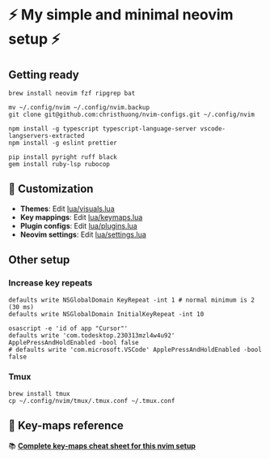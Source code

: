 # ⚡️ My simple and minimal neovim setup ⚡️

## Getting ready

```shell
brew install neovim fzf ripgrep bat
```

```shell
mv ~/.config/nvim ~/.config/nvim.backup
git clone git@github.com:christhuong/nvim-configs.git ~/.config/nvim
```

```shell
npm install -g typescript typescript-language-server vscode-langservers-extracted
npm install -g eslint prettier
```

```shell
pip install pyright ruff black
gem install ruby-lsp rubocop
```

## 🎨 Customization

- **Themes**: Edit [lua/visuals.lua](lua/visuals.lua)
- **Key mappings**: Edit [lua/keymaps.lua](lua/keymaps.lua)
- **Plugin configs**: Edit [lua/plugins.lua](lua/plugins.lua)
- **Neovim settings**: Edit [lua/settings.lua](lua/settings.lua)

## Other setup

### Increase key repeats

```shell
defaults write NSGlobalDomain KeyRepeat -int 1 # normal minimum is 2 (30 ms)
defaults write NSGlobalDomain InitialKeyRepeat -int 10
```

```shell
osascript -e 'id of app "Cursor"'
defaults write 'com.todesktop.230313mzl4w4u92' ApplePressAndHoldEnabled -bool false
# defaults write 'com.microsoft.VSCode' ApplePressAndHoldEnabled -bool false
```

### Tmux
```shell
brew install tmux
cp ~/.config/nvim/tmux/.tmux.conf ~/.tmux.conf
```

## 📖 Key-maps reference

📚 **[Complete key-maps cheat sheet for this nvim setup](KEYMAP_CHEATSHEET.md)**
